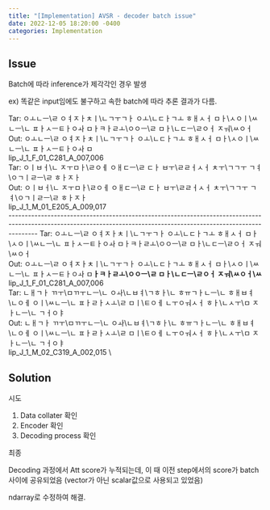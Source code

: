 ```yaml
---
title: "[Implementation] AVSR - decoder batch issue"
date: 2022-12-05 18:20:00 -0400
categories: Implementation
---
```


## Issue

Batch에 따라 inference가 제각각인 경우 발생

ex) 똑같은 input임에도 불구하고 속한 batch에 따라 추론 결과가 다름.

Tar: ㅇㅗㄴㅡ\ㄹ ㅇㅕㅈㅏㅊㅣ\ㄴㄱㅜㄱㅏ ㅇㅗ\ㄴㄷㅏㄱㅗ ㅎㅐㅅㅓ ㅁㅏ\ㅅㅇㅣ\ㅆㄴㅡ\ㄴ ㅍㅏㅅㅡㅌㅏㅇㅘ ㅁㅏㅋㅏㄹㅗ\ㅇㅇㅡ\ㄹ ㅁㅏ\ㄴㄷㅡ\ㄹㅇㅓ ㅈㅝ\ㅆㅇㅓ \
Out: ㅇㅗㄴㅡ\ㄹ ㅇㅕㅈㅏㅊㅣ\ㄴㄱㅜㄱㅏ ㅇㅗ\ㄴㄷㅏㄱㅗ ㅎㅐㅅㅓ ㅁㅏ\ㅅㅇㅣ\ㅆㄴㅡ\ㄴ ㅍㅏㅅㅡㅌㅏㅇㅘ ㅁ \
lip_J_1_F_01_C281_A_007,006 \
Tar: ㅇㅣㅂㅓ\ㄴ ㅈㅜㅁㅏ\ㄹㅇㅔ ㅇㅐㄷㅡ\ㄹ ㄷㅏ ㅂㅜ\ㄹㄹㅓㅅㅓ ㅊㅜ\ㄱㄱㅜ ㄱㅕ\ㅇㄱㅣㄹㅡ\ㄹ ㅎㅏㅈㅏ \
Out: ㅇㅣㅂㅓ\ㄴ ㅈㅜㅁㅏ\ㄹㅇㅔ ㅇㅐㄷㅡ\ㄹ ㄷㅏ ㅂㅜ\ㄹㄹㅓㅅㅓ ㅊㅜ\ㄱㄱㅜ ㄱㅕ\ㅇㄱㅣㄹㅡ\ㄹ ㅎㅏㅈㅏ \
lip_J_1_M_01_E205_A_009,017 \
\---------------------------------------------------------------------------------------------------------------------------------------------------------------------
Tar: ㅇㅗㄴㅡ\ㄹ ㅇㅕㅈㅏㅊㅣ\ㄴㄱㅜㄱㅏ ㅇㅗ\ㄴㄷㅏㄱㅗ ㅎㅐㅅㅓ ㅁㅏ\ㅅㅇㅣ\ㅆㄴㅡ\ㄴ ㅍㅏㅅㅡㅌㅏㅇㅘ ㅁㅏㅋㅏㄹㅗ\ㅇㅇㅡ\ㄹ ㅁㅏ\ㄴㄷㅡ\ㄹㅇㅓ ㅈㅝ\ㅆㅇㅓ \
Out: ㅇㅗㄴㅡ\ㄹ ㅇㅕㅈㅏㅊㅣ\ㄴㄱㅜㄱㅏ ㅇㅗ\ㄴㄷㅏㄱㅗ ㅎㅐㅅㅓ ㅁㅏ\ㅅㅇㅣ\ㅆㄴㅡ\ㄴ ㅍㅏㅅㅡㅌㅏㅇㅘ ㅁ**ㅏㅋㅏㄹㅗ\ㅇㅇㅡ\ㄹ ㅁㅏ\ㄴㄷㅡ\ㄹㅇㅓ ㅈㅝ\ㅆㅇㅓ\ㅆ** \
lip_J_1_F_01_C281_A_007,006 \
Tar: ㄴㅐㄱㅏ ㄲㅜ\ㅁㄲㅜㄴㅡ\ㄴ ㅇㅘ\ㄴㅂㅕ\ㄱㅎㅏ\ㄴ ㅎㅠㄱㅏㄴㅡ\ㄴ ㅎㅐㅂㅕ\ㄴㅇㅔ ㅇㅣ\ㅆㄴㅡ\ㄴ ㅍㅏㄹㅏㅅㅗ\ㄹ ㅁㅣ\ㅌㅇㅔ ㄴㅜㅇㅝㅅㅓ ㅎㅏ\ㄴㅅㅜ\ㅁ ㅈㅏㄴㅡ\ㄴ ㄱㅓㅇㅑ \
Out: ㄴㅐㄱㅏ ㄲㅜ\ㅁㄲㅜㄴㅡ\ㄴ ㅇㅘ\ㄴㅂㅕ\ㄱㅎㅏ\ㄴ ㅎㅠㄱㅏㄴㅡ\ㄴ ㅎㅐㅂㅕ\ㄴㅇㅔ ㅇㅣ\ㅆㄴㅡ\ㄴ ㅍㅏㄹㅏㅅㅗ\ㄹ ㅁㅣ\ㅌㅇㅔ ㄴㅜㅇㅝㅅㅓ ㅎㅏ\ㄴㅅㅜ\ㅁ ㅈㅏㄴㅡ\ㄴ ㄱㅓㅇㅑ \
lip_J_1_M_02_C319_A_002,015 \

## Solution

시도

1. Data collater 확인
2. Encoder 확인
3. Decoding process 확인

최종

Decoding 과정에서 Att score가 누적되는데, 이 때 이전 step에서의 score가 batch 사이에 공유되었음 (vector가 아닌 scalar값으로 사용되고 있었음)

ndarray로 수정하여 해결.
